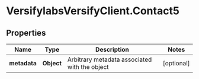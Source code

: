 # VersifylabsVersifyClient.Contact5

## Properties

Name | Type | Description | Notes
------------ | ------------- | ------------- | -------------
**metadata** | **Object** | Arbitrary metadata associated with the object | [optional] 



